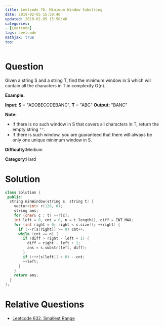 ```yaml
---
title: Leetcode 76. Minimum Window Substring
date: 2019-02-05 15:58:46
updated: 2019-02-05 15:58:46
categories: 
- [Leetcode]
tags: Leetcode
mathjax: true
top:
---
```


# Question

Given a string S and a string T, find the minimum window in S which will contain all the characters in T in complexity O(n).

**Example:**

**Input: S** = "ADOBECODEBANC", **T** = "ABC"
**Output:** "BANC"

**Note:**

- If there is no such window in S that covers all characters in T, return the empty string  `""`.
- If there is such window, you are guaranteed that there will always be only one unique minimum window in S.

**Difficulty**:Medium

**Category**:Hard

<!-- more -->

# Solution

```cpp
class Solution {
 public:
  string minWindow(string s, string t) {
    vector<int> r(128, 0);
    string ans;
    for (char& c : t) ++r[c];
    int left = 0, cnt = 0, n = t.length(), diff = INT_MAX;
    for (int right = 0; right < s.size(); ++right) {
      if (--r[s[right]] >= 0) cnt++;
      while (cnt == n) {
        if (diff > right - left + 1) {
          diff = right - left + 1;
          ans = s.substr(left, diff);
        }
        if (++r[s[left]] > 0) --cnt;
        ++left;
      }
    }
    return ans;
  }
};
```

# Relative Questions

* [Leetcode 632. Smallest Range](./Leetcode-632-Smallest-Range/)